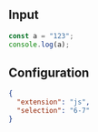 
## Input
```javascript input
const a = "123";
console.log(a);
```

## Configuration
```json configuration
{
  "extension": "js",
  "selection": "6-7"
}
```
